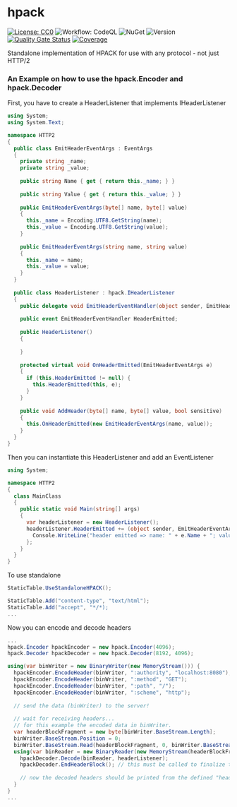 # hpack

[![License: CC0](https://img.shields.io/github/license/ringostarr80/hpack.svg)](https://www.apache.org/licenses/LICENSE-2.0)
![Workflow: CodeQL](https://img.shields.io/github/actions/workflow/status/ringostarr80/hpack/.github/workflows/codeql-analysis.yml?branch=main)
![NuGet](https://img.shields.io/nuget/v/hpack)
![Version](https://img.shields.io/github/v/tag/ringostarr80/hpack?sort=semver)
[![Quality Gate Status](https://sonarcloud.io/api/project_badges/measure?project=ringostarr80_hpack&metric=alert_status)](https://sonarcloud.io/summary/new_code?id=ringostarr80_hpack)
[![Coverage](https://sonarcloud.io/api/project_badges/measure?project=ringostarr80_hpack&metric=coverage)](https://sonarcloud.io/summary/new_code?id=ringostarr80_hpack)

Standalone implementation of HPACK for use with any protocol - not just HTTP/2

### An Example on how to use the hpack.Encoder and hpack.Decoder

First, you have to create a HeaderListener that implements IHeaderListener

```c#
using System;
using System.Text;

namespace HTTP2
{
  public class EmitHeaderEventArgs : EventArgs
  {
    private string _name;
    private string _value;
    
    public string Name { get { return this._name; } }
    
    public string Value { get { return this._value; } }
    
    public EmitHeaderEventArgs(byte[] name, byte[] value)
    {
      this._name = Encoding.UTF8.GetString(name);
      this._value = Encoding.UTF8.GetString(value);
    }
    
    public EmitHeaderEventArgs(string name, string value)
    {
      this._name = name;
      this._value = value;
    }
  }
  
  public class HeaderListener : hpack.IHeaderListener
  {
    public delegate void EmitHeaderEventHandler(object sender, EmitHeaderEventArgs e);
    
    public event EmitHeaderEventHandler HeaderEmitted;
    
    public HeaderListener()
    {
      
    }
    
    protected virtual void OnHeaderEmitted(EmitHeaderEventArgs e)
    {
      if (this.HeaderEmitted != null) {
        this.HeaderEmitted(this, e);
      }
    }
    
    public void AddHeader(byte[] name, byte[] value, bool sensitive)
    {
      this.OnHeaderEmitted(new EmitHeaderEventArgs(name, value));
    }
  }
}
```

Then you can instantiate this HeaderListener and add an EventListener

```c#
using System;

namespace HTTP2
{
  class MainClass
  {
    public static void Main(string[] args)
    {
      var headerListener = new HeaderListener();
      headerListener.HeaderEmitted += (object sender, EmitHeaderEventArgs e) {
        Console.WriteLine("header emitted => name: " + e.Name + "; value: " + e.Value);
      };
    }
  }
}
```

To use standalone
```c#
StaticTable.UseStandaloneHPACK();

StaticTable.Add("content-type", "text/html");
StaticTable.Add("accept", "*/*);
...
```

Now you can encode and decode headers

```c#
...
hpack.Encoder hpackEncoder = new hpack.Encoder(4096);
hpack.Decoder hpackDecoder = new hpack.Decoder(8192, 4096);

using(var binWriter = new BinaryWriter(new MemoryStream())) {
  hpackEncoder.EncodeHeader(binWriter, ":authority", "localhost:8080");
  hpackEncoder.EncodeHeader(binWriter, ":method", "GET");
  hpackEncoder.EncodeHeader(binWriter, ":path", "/");
  hpackEncoder.EncodeHeader(binWriter, ":scheme", "http");
  
  // send the data (binWriter) to the server!
  
  // wait for receiving headers...
  // for this example the encoded data in binWriter.
  var headerBlockFragment = new byte[binWriter.BaseStream.Length];
  binWriter.BaseStream.Position = 0;
  binWriter.BaseStream.Read(headerBlockFragment, 0, binWriter.BaseStream.Length);
  using(var binReader = new BinaryReader(new MemoryStream(headerBlockFragment))) {
    hpackDecoder.Decode(binReader, headerListener);
    hpackDecoder.EndHeaderBlock(); // this must be called to finalize the decoding process.
    
    // now the decoded headers should be printed from the defined "headerListener.HeaderEmitted" above.
  }
}
...
```

